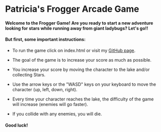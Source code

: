 Patricia's Frogger Arcade Game
===============================
#### Welcome to the Frogger Game! Are you ready to start a new adventure looking for stars while running away from giant ladybugs? Let's go!!

#### But first, some important instructions:

* To run the game click on index.html or visit my [GitHub page](https://nefeline.github.io/frogger-game/).

* The goal of the game is to increase your score as much as possible.

* You increase your score by moving the character to the lake and/or collecting Stars.

* Use the arrow keys or the "WASD" keys on your keyboard to move the character (up, left, down, right).

* Every time your character reaches the lake, the difficulty of the game will increase (enemies will go faster).

* If you collide with any enemies, you will die.

#### Good luck!